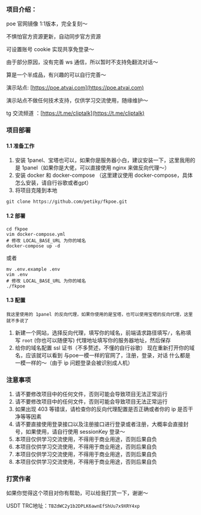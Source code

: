 ### 项目介绍：
poe 官网镜像 1:1版本，完全复刻～

不惧怕官方资源更新，自动同步官方资源

可设置账号 cookie 实现共享免登录～

由于部分原因，没有完善 ws 通信，所以暂时不支持免翻流对话～

算是一个半成品，有兴趣的可以自行完善～

演示站点: [https://poe.atvai.com](https://poe.atvai.com)

演示站点不做任何技术支持，仅供学习交流使用，随缘维护～

tg 交流频道 ：[https://t.me/cliptalk](https://t.me/cliptalk)

### 项目部署
#### 1.1 准备工作
1. 安装 1panel、宝塔也可以，如果你是服务器小白，建议安装一下，这里我用的是 1panel（如果你是大佬，可以直接使用 nginx 来做反向代理～）
2. 安装 docker 和 docker-compose （这里建议使用 docker-compose，具体怎么安装，请自行谷歌或者gpt）
3. 将项目克隆到本地
```shell
git clone https://github.com/petiky/fkpoe.git
```
#### 1.2 部署
```shell
cd fkpoe
vim docker-compose.yml
# 修改 LOCAL_BASE_URL 为你的域名
docker-compose up -d
```
或者
```shell
mv .env.example .env
vim .env
# 修改 LOCAL_BASE_URL 为你的域名
./fkpoe
```
#### 1.3 配置
`我这里使用的 1panel 的反向代理，如果你使用的是宝塔，也可以使用宝塔的反向代理，这里就不多说了`
1. 新建一个网站，选择反向代理，填写你的域名，前端请求路径填写`/`，名称填写 `root` (你也可以随便写) 代理地址填写你的服务器地址，然后保存
2. 给你的域名配置 ssl 证书（不多赘述，不懂的自行谷歌）
现在重新打开你的域名，应该就可以看到 与poe一模一样的官网了，注册，登录，对话 什么都是一模一样的～（由于 ip 问题登录会被识别成人机）

### 注意事项
1. 请不要修改项目中的任何文件，否则可能会导致项目无法正常运行
2. 请不要修改项目中的任何文件，否则可能会导致项目无法正常运行
3. 如果出现 403 等错误，请检查你的反向代理配置是否正确或者你的 ip 是否干净等等因素
4. 请不要直接使用登录接口以及注册接口进行登录或者注册，大概率会直接封号，如果使用，请自行使用 sessionKey 登录～
5. 本项目仅供学习交流使用，不得用于商业用途，否则后果自负
6. 本项目仅供学习交流使用，不得用于商业用途，否则后果自负
7. 本项目仅供学习交流使用，不得用于商业用途，否则后果自负
8. 本项目仅供学习交流使用，不得用于商业用途，否则后果自负

### 打赏作者
如果你觉得这个项目对你有帮助，可以给我打赏一下，谢谢～

USDT TRC地址：`TBZdWC2y1b2DPLK6awnEfShUu7x9XRY4xp`